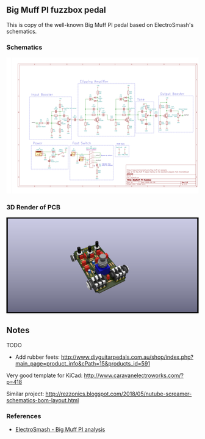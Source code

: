 ## Big Muff PI fuzzbox pedal

This is copy of the well-known Big Muff PI pedal based on ElectroSmash's
schematics.

### Schematics

[![BigMuffPi fuzzbox schematics](./bigmuff-schematics.png)](./bigmuff-schematics.pdf)

### 3D Render of PCB

![BigMuffPi fuzzbox render](./bigmuff.png)

## Notes

TODO
* Add rubber feets:
  http://www.diyguitarpedals.com.au/shop/index.php?main_page=product_info&cPath=15&products_id=591

Very good template for KiCad:
http://www.caravanelectroworks.com/?p=418

Similar project:
http://rezzonics.blogspot.com/2018/05/nutube-screamer-schematics-bom-layout.html

### References

* [ElectroSmash - Big Muff PI analysis](https://www.electrosmash.com/big-muff-pi-analysis)
